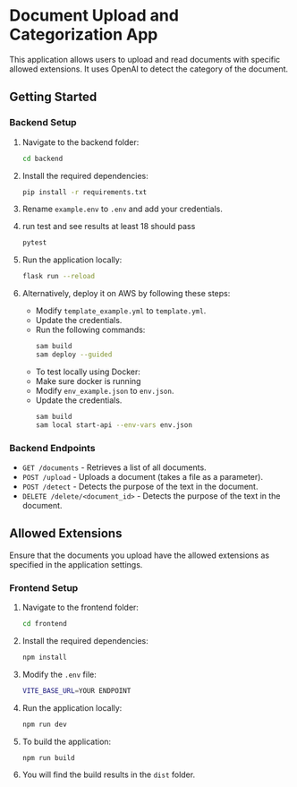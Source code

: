 # Document Upload and Categorization App

This application allows users to upload and read documents with specific allowed extensions. It uses OpenAI to detect the category of the document.

## Getting Started

### Backend Setup

1. Navigate to the backend folder:
    ```sh
    cd backend
    ```

2. Install the required dependencies:
    ```sh
    pip install -r requirements.txt
    ```

3. Rename `example.env` to `.env` and add your credentials.

4. run test and see results at least 18 should pass
    ```sh
    pytest
    ```

5. Run the application locally:
    ```sh
    flask run --reload
    ```

6. Alternatively, deploy it on AWS by following these steps:
    - Modify `template_example.yml` to `template.yml`.
    - Update the credentials.
    - Run the following commands:
        ```sh
        sam build
        sam deploy --guided
        ```
    - To test locally using Docker:
    - Make sure docker is running
    - Modify `env_example.json` to `env.json`.
    - Update the credentials.
        ```sh
        sam build
        sam local start-api --env-vars env.json
        ```
### Backend Endpoints

- `GET /documents` - Retrieves a list of all documents.
- `POST /upload` - Uploads a document (takes a file as a parameter).
- `POST /detect` - Detects the purpose of the text in the document.
- `DELETE /delete/<document_id>` - Detects the purpose of the text in the document.

## Allowed Extensions

Ensure that the documents you upload have the allowed extensions as specified in the application settings.

### Frontend Setup

1. Navigate to the frontend folder:
    ```sh
    cd frontend
    ```

2. Install the required dependencies:
    ```sh
    npm install
    ```

3. Modify the `.env` file:
    ```sh
    VITE_BASE_URL=YOUR ENDPOINT
    ```

4. Run the application locally:
    ```sh
    npm run dev
    ```

5. To build the application:
    ```sh
    npm run build
    ```

6. You will find the build results in the `dist` folder.